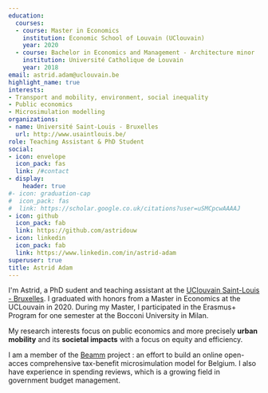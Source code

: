 ```yaml
---
education:
  courses:
  - course: Master in Economics
    institution: Economic School of Louvain (UClouvain)
    year: 2020
  - course: Bachelor in Economics and Management - Architecture minor
    institution: Université Catholique de Louvain
    year: 2018
email: astrid.adam@uclouvain.be
highlight_name: true
interests:
- Transport and mobility, environment, social inequality
- Public economics
- Microsimulation modelling
organizations:
- name: Université Saint-Louis - Bruxelles
  url: http://www.usaintlouis.be/
role: Teaching Assistant & PhD Student
social:
- icon: envelope
  icon_pack: fas
  link: /#contact
- display:
    header: true
#- icon: graduation-cap
#  icon_pack: fas
#  link: https://scholar.google.co.uk/citations?user=uSMCpcwAAAAJ
- icon: github
  icon_pack: fab
  link: https://github.com/astridouw
- icon: linkedin
  icon_pack: fab
  link: https://www.linkedin.com/in/astrid-adam
superuser: true
title: Astrid Adam
---
```

I'm Astrid, a PhD sudent and teaching assistant at the <a href="https://www.usaintlouis.be">UClouvain Saint-Louis - Bruxelles</a>. I graduated with honors from a Master in Economics at the UCLouvain in 2020. During my Master, I participated in the Erasmus+ Program for one semester at the Bocconi University in Milan. 
 
My research interests focus on public economics and more precisely **urban mobility** and its **societal impacts** with a focus on equity and efficiency. 

I am a member of the <a href="https://beamm.brussels/">Beamm</a>  project : an effort to build an online open-acces comprehensive tax-benefit microsimulation model for Belgium.
I also have experience in spending reviews, which is a growing field in government budget management.




